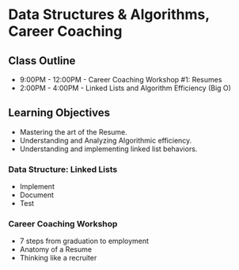 # Data Structures & Algorithms, Career Coaching

## Class Outline

<!-- To Be Completed By Instructor -->
- 9:00PM - 12:00PM - Career Coaching Workshop #1: Resumes
- 2:00PM - 4:00PM - Linked Lists and Algorithm Efficiency (Big O)

## Learning Objectives

- Mastering the art of the Resume.
- Understanding and Analyzing Algorithmic efficiency.
- Understanding and implementing linked list behaviors.

### Data Structure: Linked Lists

- Implement
- Document
- Test

### Career Coaching Workshop

<!-- Summary To Be Completed By Instructor -->
- 7 steps from graduation to employment
- Anatomy of a Resume
- Thinking like a recruiter
